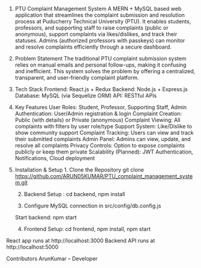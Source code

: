 01) PTU Complaint Management System
      A MERN + MySQL based web application that streamlines the complaint submission and resolution process at Puducherry Technical University (PTU).
    It enables students, professors, and supporting staff to raise complaints (public or anonymous), support complaints via likes/dislikes, and track their statuses.
    Admins (authorized professors with passkeys) can monitor and resolve complaints efficiently through a secure dashboard.

02) Problem Statement
    The traditional PTU complaint submission system relies on manual emails and personal follow-ups, making it confusing and inefficient.
    This system solves the problem by offering a centralized, transparent, and user-friendly complaint platform.


03) Tech Stack
    Frontend: React.js + Redux
    Backend: Node.js + Express.js
    Database: MySQL (via Sequelize ORM)
    API: RESTful APIs

04) Key Features
   User Roles: Student, Professor, Supporting Staff, Admin
   Authentication: User/Admin registration & login
   Complaint Creation: Public (with details) or Private (anonymous)
   Complaint Viewing: All complaints with filters by user role/type
   Support System: Like/Dislike to show community support
   Complaint Tracking: Users can view and track their submitted complaints
   Admin Panel: Admins can view, update, and resolve all complaints
   Privacy Controls: Option to expose complaints publicly or keep them private
   Scalability (Planned): JWT Authentication, Notifications, Cloud deployment

05) Installation & Setup
  1️. Clone the Repository
       git clone https://github.com/ARUN05KUMAR/PTU_complaint_management_system.git
        
    2. Backend Setup : 
        cd backend,
        npm install

    3. Configure MySQL connection in src/config/db.config.js

    Start backend:
    npm start

    4. Frontend Setup:
        cd frontend,
        npm install,
        npm start

  React app runs at http://localhost:3000
  Backend API runs at http://localhost:5000

Contributors
    ArunKumar – Developer
